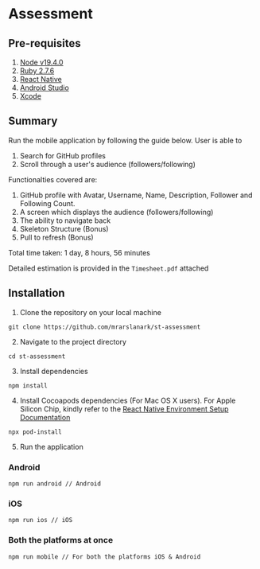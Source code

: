 # Assessment

## Pre-requisites

1. [Node v19.4.0](https://nodejs.org/en/)
2. [Ruby 2.7.6](https://www.ruby-lang.org/en/)
3. [React Native](https://reactnative.dev/docs/environment-setup)
4. [Android Studio](https://developer.android.com/studio)
5. [Xcode](https://developer.apple.com/xcode/)

## Summary

Run the mobile application by following the guide below. User is able to

1. Search for GitHub profiles
2. Scroll through a user's audience (followers/following)

Functionalties covered are:

1. GitHub profile with Avatar, Username, Name, Description, Follower and Following Count.
2. A screen which displays the audience (followers/following)
3. The ability to navigate back
4. Skeleton Structure (Bonus)
5. Pull to refresh (Bonus)

Total time taken: 1 day, 8 hours, 56 minutes

Detailed estimation is provided in the `Timesheet.pdf` attached

## Installation

1. Clone the repository on your local machine

```shell
git clone https://github.com/mrarslanark/st-assessment
```

2. Navigate to the project directory

```shell
cd st-assessment
```

3. Install dependencies

```shell
npm install
```

4. Install Cocoapods dependencies (For Mac OS X users). For Apple Silicon Chip, kindly refer to the [React Native Environment Setup Documentation](https://reactnative.dev/docs/environment-setup#creating-a-new-application)

```shell
npx pod-install
```

5. Run the application

### Android

```shell
npm run android // Android
```

### iOS

```shell
npm run ios // iOS
```

### Both the platforms at once

```shell
npm run mobile // For both the platforms iOS & Android
```
